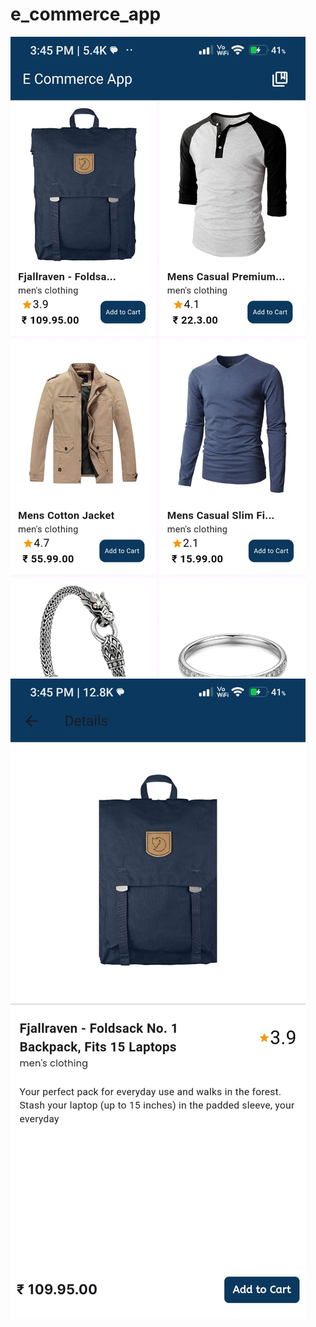 # e_commerce_app

![Image Alt](https://github.com/devanandhhh/e-Commerce/blob/main/WhatsApp%20Image%202025-01-28%20at%203.47.05%20PM.jpeg)
![Image Alt](https://github.com/devanandhhh/e-Commerce/blob/main/WhatsApp%20Image%202025-01-28%20at%203.47.04%20PM.jpeg)

